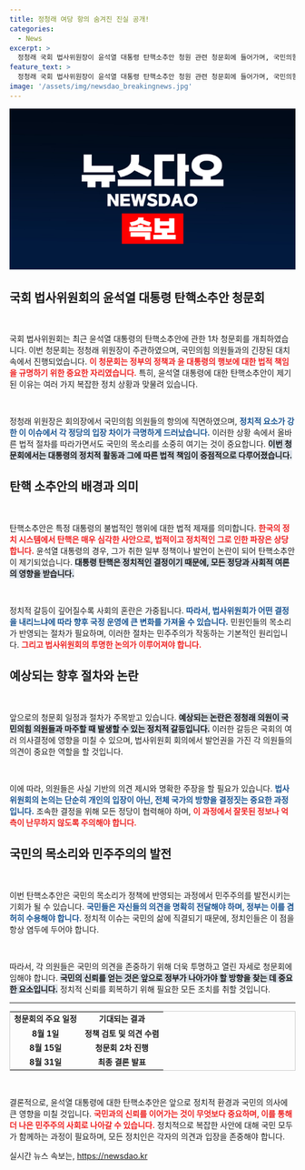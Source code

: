 ```yaml
---
title: 정청래 여당 항의 숨겨진 진실 공개!
categories:
  - News
excerpt: >
  정청래 국회 법사위원장이 윤석열 대통령 탄핵소추안 청원 관련 청문회에 들어가며, 국민의힘 의원들의 격렬한 항의에 직면했습니다. 이 소식의 전말은?
feature_text: >
  정청래 국회 법사위원장이 윤석열 대통령 탄핵소추안 청원 관련 청문회에 들어가며, 국민의힘 의원들의 격렬한 항의에 직면했습니다. 이 소식의 전말은?
image: '/assets/img/newsdao_breakingnews.jpg'
---
```


<p><img src="/assets/img/newsdao_breakingnews.jpg" alt="flaretime 속보" /></p>

<h2 data-ke-size="size26">국회 법사위원회의 윤석열 대통령 탄핵소추안 청문회</h2>

<p data-ke-size="size16">&nbsp;</p>

<p>국회 법사위원회는 최근 윤석열 대통령의 탄핵소추안에 관한 1차 청문회를 개최하였습니다. 이번 청문회는 정청래 위원장이 주관하였으며, 국민의힘 의원들과의 긴장된 대치 속에서 진행되었습니다. <b><span style="color: #ee2323;">이 청문회는 정부의 정책과 윤 대통령의 행보에 대한 법적 책임을 규명하기 위한 중요한 자리였습니다.</span></b> 특히, 윤석열 대통령에 대한 탄핵소추안이 제기된 이유는 여러 가지 복잡한 정치 상황과 맞물려 있습니다. </p>

<p data-ke-size="size16">&nbsp;</p>

<p>정청래 위원장은 회의장에서 국민의힘 의원들의 항의에 직면하였으며, <b><span style="color: #1a5490;">정치적 요소가 강한 이 이슈에서 각 정당의 입장 차이가 극명하게 드러났습니다.</span></b> 이러한 상황 속에서 올바른 법적 절차를 따라가면서도 국민의 목소리를 소중히 여기는 것이 중요합니다. <b><span style="background-color: #21538527;">이번 청문회에서는 대통령의 정치적 활동과 그에 따른 법적 책임이 중점적으로 다루어졌습니다.</span></b></p>

<h2 data-ke-size="size26">탄핵 소추안의 배경과 의미</h2>

<p data-ke-size="size16">&nbsp;</p>

<p>탄핵소추안은 특정 대통령의 불법적인 행위에 대한 법적 제재를 의미합니다. <b><span style="color: #ee2323;">한국의 정치 시스템에서 탄핵은 매우 심각한 사안으로, 법적이고 정치적인 그로 인한 파장은 상당합니다.</span></b> 윤석열 대통령의 경우, 그가 취한 일부 정책이나 발언이 논란이 되어 탄핵소추안이 제기되었습니다. <b><span style="background-color: #21538527;">대통령 탄핵은 정치적인 결정이기 때문에, 모든 정당과 사회적 여론의 영향을 받습니다.</span></b></p>

<p data-ke-size="size16">&nbsp;</p>

<p>정치적 갈등이 깊어질수록 사회의 혼란은 가중됩니다. <b><span style="color: #1a5490;">따라서, 법사위원회가 어떤 결정을 내리느냐에 따라 향후 국정 운영에 큰 변화를 가져올 수 있습니다.</span></b> 민원인들의 목소리가 반영되는 절차가 필요하며, 이러한 절차는 민주주의가 작동하는 기본적인 원리입니다. <b><span style="color: #ee2323;">그리고 법사위원회의 투명한 논의가 이루어져야 합니다.</span></b></p>

<h2 data-ke-size="size26">예상되는 향후 절차와 논란</h2>

<p data-ke-size="size16">&nbsp;</p>

<p>앞으로의 청문회 일정과 절차가 주목받고 있습니다. <b><span style="background-color: #21538527;">예상되는 논란은 정청래 의원이 국민의힘 의원들과 마주할 때 발생할 수 있는 정치적 갈등입니다.</span></b> 이러한 갈등은 국회의 여러 의사결정에 영향을 미칠 수 있으며, 법사위원회 회의에서 발언권을 가진 각 의원들의 의견이 중요한 역할을 할 것입니다. </p>

<p data-ke-size="size16">&nbsp;</p>

<p>이에 따라, 의원들은 사실 기반의 의견 제시와 명확한 주장을 할 필요가 있습니다. <b><span style="color: #1a5490;">법사위원회의 논의는 단순히 개인의 입장이 아닌, 전체 국가의 방향을 결정짓는 중요한 과정입니다.</span></b> 조속한 결정을 위해 모든 정당이 협력해야 하며, <b><span style="color: #ee2323;">이 과정에서 잘못된 정보나 억측이 난무하지 않도록 주의해야 합니다.</span></b></p>

<h2 data-ke-size="size26">국민의 목소리와 민주주의의 발전</h2>

<p data-ke-size="size16">&nbsp;</p>

<p>이번 탄핵소추안은 국민의 목소리가 정책에 반영되는 과정에서 민주주의를 발전시키는 기회가 될 수 있습니다. <b><span style="color: #1a5490;">국민들은 자신들의 의견을 명확히 전달해야 하며, 정부는 이를 겸허히 수용해야 합니다.</span></b> 정치적 이슈는 국민의 삶에 직결되기 때문에, 정치인들은 이 점을 항상 염두에 두어야 합니다.</p>

<p data-ke-size="size16">&nbsp;</p>

<p>따라서, 각 의원들은 국민의 의견을 존중하기 위해 더욱 투명하고 열린 자세로 청문회에 임해야 합니다. <b><span style="background-color: #21538527;">국민의 신뢰를 얻는 것은 앞으로 정부가 나아가야 할 방향을 찾는 데 중요한 요소입니다.</span></b> 정치적 신뢰를 회복하기 위해 필요한 모든 조치를 취할 것입니다.</p>

<hr>

<table style="width: 100%; border: solid 1px #ccc; border-collapse: collapse;">
<tr>
<td style="text-align: center; height: 17px;"><b>청문회의 주요 일정</b></td>
<td style="text-align: center; height: 17px;"><b>기대되는 결과</b></td>
</tr>
<tr>
<td style="text-align: center; height: 17px;"><b>8월 1일</b></td>
<td style="text-align: center; height: 17px;"><b>정책 검토 및 의견 수렴</b></td>
</tr>
<tr>
<td style="text-align: center; height: 17px;"><b>8월 15일</b></td>
<td style="text-align: center; height: 17px;"><b>청문회 2차 진행</b></td>
</tr>
<tr>
<td style="text-align: center; height: 17px;"><b>8월 31일</b></td>
<td style="text-align: center; height: 17px;"><b>최종 결론 발표</b></td>
</tr>
</table>

<p data-ke-size="size16">&nbsp;</p>

<p>결론적으로, 윤석열 대통령에 대한 탄핵소추안은 앞으로 정치적 환경과 국민의 의사에 큰 영향을 미칠 것입니다. <b><span style="color: #ee2323;">국민과의 신뢰를 이어가는 것이 무엇보다 중요하며, 이를 통해 더 나은 민주주의 사회로 나아갈 수 있습니다.</span></b> 정치적으로 복잡한 사안에 대해 국민 모두가 함께하는 과정이 필요하며, 모든 정치인은 각자의 의견과 입장을 존중해야 합니다.</p>
실시간 뉴스 속보는, <a href="https://newsdao.kr" rel="dofollow">https://newsdao.kr</a>


